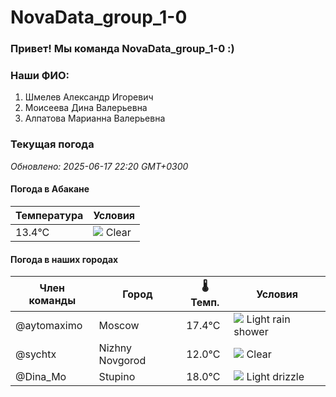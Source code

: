 # NovaData_group_1-0
### Привет! Мы команда NovaData_group_1-0 :)

### Наши ФИО:
1. Шмелев Александр Игоревич
2. Моисеева Дина Валерьевна
3. Алпатова Марианна Валерьевна

### Текущая погода
<!-- WEATHER:START -->
_Обновлено: 2025-06-17 22:20 GMT+0300_

#### Погода в Абакане

| Температура | Условия |
|-------------|----------|
| 13.4°C     | ![](https://cdn.weatherapi.com/weather/64x64/night/113.png) Clear |

#### Погода в наших городах

| Член команды  | Город               | 🌡️ Темп.  | Условия          |
|---------------|---------------------|-----------|--------------------|
| @aytomaximo    | Moscow              |   17.4°C | ![](https://cdn.weatherapi.com/weather/64x64/night/353.png) Light rain shower |
| @sychtx        | Nizhny Novgorod     |   12.0°C | ![](https://cdn.weatherapi.com/weather/64x64/night/113.png) Clear        |
| @Dina_Mo       | Stupino             |   18.0°C | ![](https://cdn.weatherapi.com/weather/64x64/night/266.png) Light drizzle |

<!-- WEATHER:END -->
